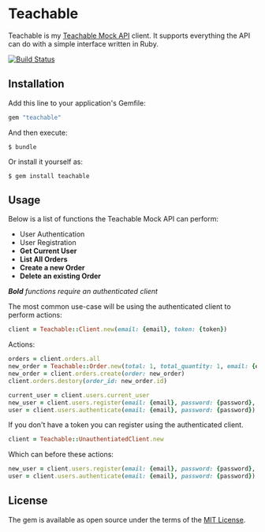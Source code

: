 # Teachable

Teachable is my [Teachable Mock API](https://fast-bayou-75985.herokuapp.com/) client. It supports everything the API can do with a simple interface written in Ruby.

[![Build Status](https://travis-ci.org/smeriwether/teachable.svg?branch=master)](https://travis-ci.org/smeriwether/teachable)

## Installation

Add this line to your application's Gemfile:

```ruby
gem "teachable"
```

And then execute:

    $ bundle

Or install it yourself as:

    $ gem install teachable

## Usage

Below is a list of functions the Teachable Mock API can perform:
* User Authentication
* User Registration
* **Get Current User**
* **List All Orders**
* **Create a new Order**
* **Delete an existing Order**

*__Bold__ functions require an authenticated client*

The most common use-case will be using the authenticated client to perform actions:
```ruby
client = Teachable::Client.new(email: {email}, token: {token})
```

Actions:
```ruby
orders = client.orders.all
new_order = Teachable::Order.new(total: 1, total_quantity: 1, email: {email})
new_order = client.orders.create(order: new_order)
client.orders.destory(order_id: new_order.id)

current_user = client.users.current_user
new_user = client.users.register(email: {email}, password: {password}, password_confirmation: {password})
user = client.users.authenticate(email: {email}, password: {password})
```


If you don't have a token you can register using the authenticated client.
```ruby
client = Teachable::UnauthentiatedClient.new
```

Which can before these actions:
```ruby
new_user = client.users.register(email: {email}, password: {password}, password_confirmation: {password})
user = client.users.authenticate(email: {email}, password: {password})
```


## License

The gem is available as open source under the terms of the [MIT License](http://opensource.org/licenses/MIT).

